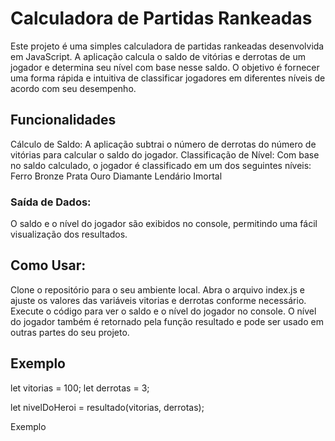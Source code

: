 # Calculadora de Partidas Rankeadas
Este projeto é uma simples calculadora de partidas rankeadas desenvolvida em JavaScript. A aplicação calcula o saldo de vitórias e derrotas de um jogador e determina seu nível com base nesse saldo. O objetivo é fornecer uma forma rápida e intuitiva de classificar jogadores em diferentes níveis de acordo com seu desempenho.

## Funcionalidades
Cálculo de Saldo: A aplicação subtrai o número de derrotas do número de vitórias para calcular o saldo do jogador.
Classificação de Nível: Com base no saldo calculado, o jogador é classificado em um dos seguintes níveis:
Ferro
Bronze
Prata
Ouro
Diamante
Lendário
Imortal
### Saída de Dados:
O saldo e o nível do jogador são exibidos no console, permitindo uma fácil visualização dos resultados.
## Como Usar:
Clone o repositório para o seu ambiente local.
Abra o arquivo index.js e ajuste os valores das variáveis vitorias e derrotas conforme necessário.
Execute o código para ver o saldo e o nível do jogador no console.
O nível do jogador também é retornado pela função resultado e pode ser usado em outras partes do seu projeto.

## Exemplo 
let vitorias = 100;
let derrotas = 3;

let nivelDoHeroi = resultado(vitorias, derrotas);

Exemplo
